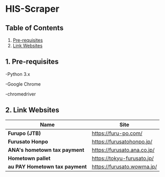# HIS-Scraper
## Table of Contents
1. [ Pre-requisites ](#linkSite)
2. [ Link Websites ](#linkSite2)

<a name="linkSite"></a>
## 1. Pre-requisites
 -Python 3.x

 -Google Chrome
 
 -chromedriver



<a name="linkSite2"></a>
## 2. Link Websites
|Name           |Site          |
| ------------- | ------------- |
|**Furupo (JTB)**|https://furu-po.com/|
|**Furusato Honpo**|https://furusatohonpo.jp/|
|**ANA's hometown tax payment**|https://furusato.ana.co.jp/|
|**Hometown pallet**|https://tokyu-furusato.jp/|
|**au PAY Hometown tax payment**|https://furusato.wowma.jp/|


